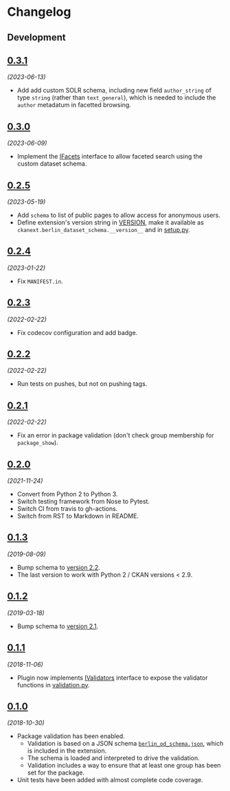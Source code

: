 # Changelog

## Development

## [0.3.1](https://github.com/berlinonline/ckanext-berlin_dataset_schema/releases/tag/0.3.1)

_(2023-06-13)_

- Add add custom SOLR schema, including new field `author_string` of type `string` (rather than `text_general`), which is needed to include the `author` metadatum in facetted browsing.

## [0.3.0](https://github.com/berlinonline/ckanext-berlin_dataset_schema/releases/tag/0.3.0)

_(2023-06-09)_

- Implement the [IFacets](https://docs.ckan.org/en/latest/extensions/plugin-interfaces.html#ckan.plugins.interfaces.IFacets) interface to allow faceted search using the custom dataset schema.

## [0.2.5](https://github.com/berlinonline/ckanext-berlin_dataset_schema/releases/tag/0.2.5)

_(2023-05-19)_

- Add `schema` to list of public pages to allow access for anonymous users.
- Define extension's version string in [VERSION](VERSION), make it available as `ckanext.berlin_dataset_schema.__version__` and in [setup.py](setup.py).

## [0.2.4](https://github.com/berlinonline/ckanext-berlin_dataset_schema/releases/tag/0.2.4)

_(2023-01-22)_

- Fix `MANIFEST.in`.

## [0.2.3](https://github.com/berlinonline/ckanext-berlin_dataset_schema/releases/tag/0.2.3)

_(2022-02-22)_

- Fix codecov configuration and add badge.

## [0.2.2](https://github.com/berlinonline/ckanext-berlin_dataset_schema/releases/tag/0.2.2)

_(2022-02-22)_

- Run tests on pushes, but not on pushing tags.

## [0.2.1](https://github.com/berlinonline/ckanext-berlin_dataset_schema/releases/tag/0.2.1)

_(2022-02-22)_

- Fix an error in package validation (don't check group membership for `package_show`).

## [0.2.0](https://github.com/berlinonline/ckanext-berlin_dataset_schema/releases/tag/0.2.0)

_(2021-11-24)_

- Convert from Python 2 to Python 3.
- Switch testing framework from Nose to Pytest.
- Switch CI from travis to gh-actions.
- Switch from RST to Markdown in README.

## [0.1.3](https://github.com/berlinonline/ckanext-berlin_dataset_schema/releases/tag/0.1.3)

_(2019-08-09)_

- Bump schema to [version 2.2](https://github.com/berlinonline/berlin_od_schema/tree/2.2).
- The last version to work with Python 2 / CKAN versions < 2.9.

## [0.1.2](https://github.com/berlinonline/ckanext-berlin_dataset_schema/releases/tag/0.1.2)

_(2019-03-18)_

- Bump schema to [version 2.1](https://github.com/berlinonline/berlin_od_schema/tree/2.1).

## [0.1.1](https://github.com/berlinonline/ckanext-berlin_dataset_schema/releases/tag/0.1.1)

_(2018-11-06)_

- Plugin now implements [IValidators](https://docs.ckan.org/en/latest/extensions/plugin-interfaces.html#ckan.plugins.interfaces.IValidators) interface to expose the validator functions in [validation.py](ckanext/berlin_dataset_schema/validation.py).

## [0.1.0](https://github.com/berlinonline/ckanext-berlin_dataset_schema/releases/tag/0.1.0)

_(2018-10-30)_

- Package validation has been enabled.
    - Validation is based on a JSON schema [`berlin_od_schema.json`](ckanext/berlin_dataset_schema/public/schema/berlin_od_schema.json), which is included in the extension.
    - The schema is loaded and interpreted to drive the validation.
    - Validation includes a way to ensure that at least one group has been set for the package.
- Unit tests have been added with almost complete code coverage.